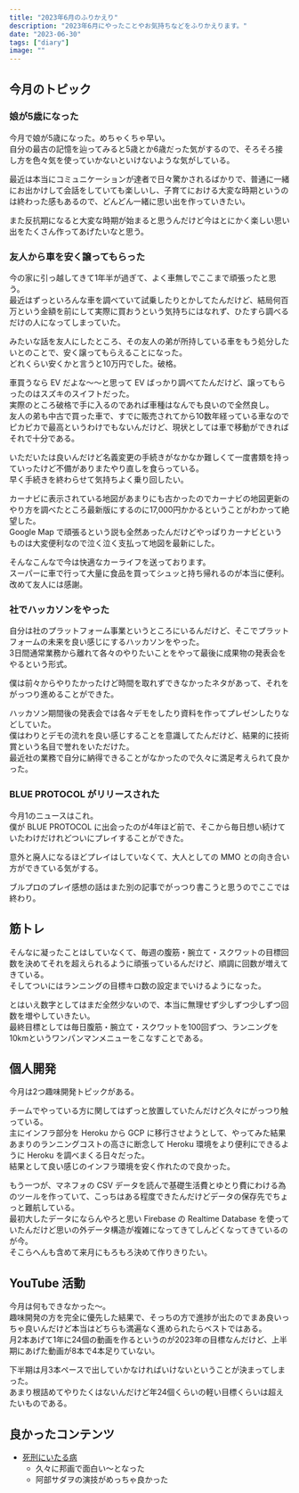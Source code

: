 ```yaml
---
title: "2023年6月のふりかえり"
description: "2023年6月にやったことやお気持ちなどをふりかえります。"
date: "2023-06-30"
tags: ["diary"]
image: ""
---
```


## 今月のトピック

### 娘が5歳になった

今月で娘が5歳になった。めちゃくちゃ早い。  
自分の最古の記憶を辿ってみると5歳とか6歳だった気がするので、そろそろ接し方を色々気を使っていかないといけないような気がしている。

最近は本当にコミュニケーションが達者で日々驚かされるばかりで、普通に一緒にお出かけして会話をしていても楽しいし、子育てにおける大変な時期というのは終わった感もあるので、どんどん一緒に思い出を作っていきたい。

また反抗期になると大変な時期が始まると思うんだけど今はとにかく楽しい思い出をたくさん作ってあげたいなと思う。

### 友人から車を安く譲ってもらった

今の家に引っ越してきて1年半が過ぎて、よく車無しでここまで頑張ったと思う。  
最近はずっといろんな車を調べていて試乗したりとかしてたんだけど、結局何百万という金額を前にして実際に買おうという気持ちにはなれず、ひたすら調べるだけの人になってしまっていた。

みたいな話を友人にしたところ、その友人の弟が所持している車をもう処分したいとのことで、安く譲ってもらえることになった。  
どれくらい安くかと言うと10万円でした。破格。

車買うなら EV だよな〜〜と思って EV ばっかり調べてたんだけど、譲ってもらったのはスズキのスイフトだった。  
実際のところ破格で手に入るのであれば車種はなんでも良いので全然良し。  
友人の弟も中古で買った車で、すでに販売されてから10数年経っている車なのでピカピカで最高というわけでもないんだけど、現状としては車で移動ができればそれで十分である。

いただいたは良いんだけど名義変更の手続きがなかなか難しくて一度書類を持っていったけど不備がありまたやり直しを食らっている。  
早く手続きを終わらせて気持ちよく乗り回したい。

カーナビに表示されている地図があまりにも古かったのでカーナビの地図更新のやり方を調べたところ最新版にするのに17,000円かかるということがわかって絶望した。  
Google Map で頑張るという説も全然あったんだけどやっぱりカーナビというものは大変便利なので泣く泣く支払って地図を最新にした。

そんなこんなで今は快適なカーライフを送っております。  
スーパーに車で行って大量に食品を買ってシュッと持ち帰れるのが本当に便利。  
改めて友人には感謝。

### 社でハッカソンをやった

自分は社のプラットフォーム事業というところにいるんだけど、そこでプラットフォームの未来を良い感じにするハッカソンをやった。  
3日間通常業務から離れて各々のやりたいことをやって最後に成果物の発表会をやるという形式。

僕は前々からやりたかったけど時間を取れずできなかったネタがあって、それをがっつり進めることができた。

ハッカソン期間後の発表会では各々デモをしたり資料を作ってプレゼンしたりなどしていた。  
僕はわりとデモの流れを良い感じすることを意識してたんだけど、結果的に技術賞という名目で誉れをいただけた。  
最近社の業務で自分に納得できることがなかったので久々に満足考えられて良かった。

### BLUE PROTOCOL がリリースされた

今月1のニュースはこれ。  
僕が BLUE PROTOCOL に出会ったのが4年ほど前で、そこから毎日想い続けていたわけだけれどついにプレイすることができた。

意外と廃人になるほどプレイはしていなくて、大人としての MMO との向き合い方ができている気がする。

ブルプロのプレイ感想の話はまた別の記事でがっつり書こうと思うのでここでは終わり。

## 筋トレ

そんなに凝ったことはしていなくて、毎週の腹筋・腕立て・スクワットの目標回数を決めてそれを超えられるように頑張っているんだけど、順調に回数が増えてきている。  
そしてついにはランニングの目標キロ数の設定までいけるようになった。

とはいえ数字としてはまだ全然少ないので、本当に無理せず少しずつ少しずつ回数を増やしていきたい。  
最終目標としては毎日腹筋・腕立て・スクワットを100回ずつ、ランニングを10kmというワンパンマンメニューをこなすことである。

## 個人開発

今月は2つ趣味開発トピックがある。

チームでやっている方に関してはずっと放置していたんだけど久々にがっつり触っている。  
主にインフラ部分を Heroku から GCP に移行させようとして、やってみた結果あまりのランニングコストの高さに断念して Heroku 環境をより便利にできるように Heroku を調べまくる日々だった。  
結果として良い感じのインフラ環境を安く作れたので良かった。

もう一つが、マネフォの CSV データを読んで基礎生活費とゆとり費にわける為のツールを作っていて、こっちはある程度できたんだけどデータの保存先でちょっと難航している。  
最初大したデータにならんやろと思い Firebase の Realtime Database を使っていたんだけど思いの外データ構造が複雑になってきてしんどくなってきているのが今。  
そこらへんも含めて来月にもろもろ決めて作りきりたい。

## YouTube 活動

今月は何もできなかった〜。  
趣味開発の方を完全に優先した結果で、そっちの方で進捗が出たのでまあ良いっちゃ良いんだけど本当はどちらも満遍なく進められたらベストではある。  
月2本あげて1年に24個の動画を作るというのが2023年の目標なんだけど、上半期にあげた動画が8本で4本足りていない。

下半期は月3本ペースで出していかなければいけないということが決まってしまった。  
あまり根詰めてやりたくはないんだけど年24個くらいの軽い目標くらいは超えたいものである。

## 良かったコンテンツ

- [死刑にいたる病](https://siy-movie.com/)
  - 久々に邦画で面白い〜となった
  - 阿部サダヲの演技がめっちゃ良かった
